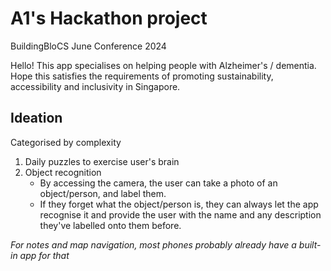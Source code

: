 # A1's Hackathon project

BuildingBloCS June Conference 2024

Hello! This app specialises on helping people with Alzheimer's / dementia. Hope this satisfies the requirements of promoting sustainability, accessibility and inclusivity in Singapore.

## Ideation

Categorised by complexity

1. Daily puzzles to exercise user's brain
2. Object recognition
  	- By accessing the camera, the user can take a photo of an object/person, and label them.
  	- If they forget what the object/person is, they can always let the app recognise it and provide the user with the name and any description they've labelled onto them before.
  	
_For notes and map navigation, most phones probably already have a built-in app for that_
